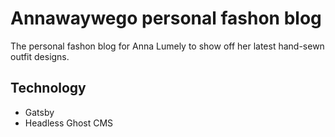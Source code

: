 # Annawaywego personal fashon blog
The personal fashon blog for Anna Lumely to show off her latest hand-sewn outfit designs.

## Technology
- Gatsby
- Headless Ghost CMS
